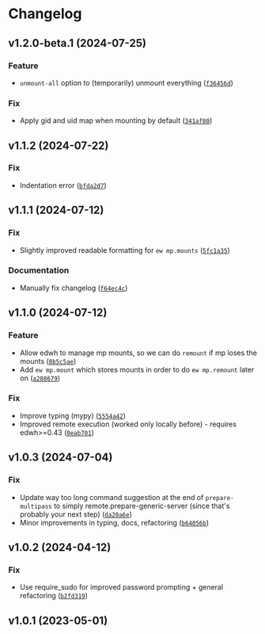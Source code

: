# Changelog

<!--next-version-placeholder-->

## v1.2.0-beta.1 (2024-07-25)

### Feature

* `unmount-all` option to (temporarily) unmount everything ([`f36456d`](https://github.com/educationwarehouse/edwh-multipass-plugin/commit/f36456d064fe349d799cd64432ad98d45742d192))

### Fix

* Apply gid and uid map when mounting by default ([`341af80`](https://github.com/educationwarehouse/edwh-multipass-plugin/commit/341af80aad97f9bde716a9d672a2039ec1d4faad))

## v1.1.2 (2024-07-22)

### Fix

* Indentation error ([`bfda2d7`](https://github.com/educationwarehouse/edwh-multipass-plugin/commit/bfda2d76fb7adfda377b1919225131419b5f3114))

## v1.1.1 (2024-07-12)

### Fix

* Slightly improved readable formatting for `ew mp.mounts` ([`5fc1a35`](https://github.com/educationwarehouse/edwh-multipass-plugin/commit/5fc1a35cb50d4ed6448790d1421dcfc8d1a15614))

### Documentation

* Manually fix changelog ([`f64ec4c`](https://github.com/educationwarehouse/edwh-multipass-plugin/commit/f64ec4c801b6df5e1708fe5e177cb7bdfe8b9c41))

## v1.1.0 (2024-07-12)

### Feature

* Allow edwh to manage mp mounts, so we can do `remount` if mp loses the mounts ([`8b5c5ae`](https://github.com/educationwarehouse/edwh-multipass-plugin/commit/8b5c5aee3d5b520de5b4a76f6ded207782cc68ba))
* Add `ew mp.mount` which stores mounts in order to do `ew mp.remount` later on ([`a208679`](https://github.com/educationwarehouse/edwh-multipass-plugin/commit/a208679af06b411d81510c47c09ba81edce6feb3))

### Fix

* Improve typing (mypy) ([`5554a42`](https://github.com/educationwarehouse/edwh-multipass-plugin/commit/5554a42ca9902921c254a4e20c5a909dce049bbb))
* Improved remote execution (worked only locally before) - requires edwh>=0.43 ([`0eab701`](https://github.com/educationwarehouse/edwh-multipass-plugin/commit/0eab701b70a83c7d4e30a9d5cf61ff11349985fd))


## v1.0.3 (2024-07-04)

### Fix

* Update way too long command suggestion at the end of `prepare-multipass` to simply remote.prepare-generic-server (since that's probably your next step) ([`da20a6e`](https://github.com/educationwarehouse/edwh-multipass-plugin/commit/da20a6e6d465c14b1f0d6ba389c649f79f39fd81))
* Minor improvements in typing, docs, refactoring ([`b64056b`](https://github.com/educationwarehouse/edwh-multipass-plugin/commit/b64056bffdbf6b9e0dd77ae3f0eb7bcad9700a9d))

## v1.0.2 (2024-04-12)

### Fix

* Use require_sudo for improved password prompting + general refactoring ([`b2fd319`](https://github.com/educationwarehouse/edwh-multipass-plugin/commit/b2fd3192097800832254fab9cd691c20acd29f66))

## v1.0.1 (2023-05-01)

